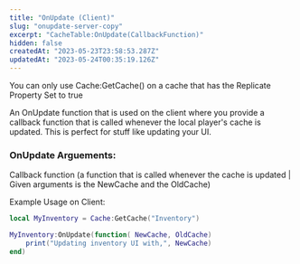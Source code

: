 ```yaml
---
title: "OnUpdate (Client)"
slug: "onupdate-server-copy"
excerpt: "CacheTable:OnUpdate(CallbackFunction)"
hidden: false
createdAt: "2023-05-23T23:58:53.287Z"
updatedAt: "2023-05-24T00:35:19.126Z"
---
```

You can only use Cache:GetCache() on a cache that has the Replicate Property Set to true

An OnUpdate function that is used on the client where you provide a callback function that is called whenever the local player's cache is updated. This is perfect for stuff like updating your UI.

### OnUpdate Arguements:

Callback function (a function that is called whenever the cache is updated | Given arguments is the NewCache and the OldCache)

Example Usage on Client:

```lua example
local MyInventory = Cache:GetCache("Inventory")

MyInventory:OnUpdate(function( NewCache, OldCache)
	print("Updating inventory UI with,", NewCache)
end) 
```